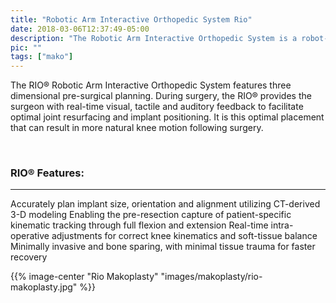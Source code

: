 ```yaml
---
title: "Robotic Arm Interactive Orthopedic System Rio"
date: 2018-03-06T12:37:49-05:00
description: "The Robotic Arm Interactive Orthopedic System is a robot-assisted tool used by surgeons to operate more precisely and effectively, improving patient outcomes"
pic: ""
tags: ["mako"]
---
```


The RIO&reg; Robotic Arm Interactive Orthopedic System features three dimensional pre-surgical planning. During surgery, the RIO&reg; provides the surgeon with real-time visual, tactile and auditory feedback to facilitate optimal joint resurfacing and implant positioning. It is this optimal placement that can result in more natural knee motion following surgery.

<br>

### RIO&reg; Features:
<hr>
Accurately plan implant size, orientation and alignment utilizing CT-derived 3-D modeling
Enabling the pre-resection capture of patient-specific kinematic tracking through full flexion and extension
Real-time intra-operative adjustments for correct knee kinematics and soft-tissue balance
Minimally invasive and bone sparing, with minimal tissue trauma for faster recovery

{{% image-center "Rio Makoplasty" "images/makoplasty/rio-makoplasty.jpg" %}}
